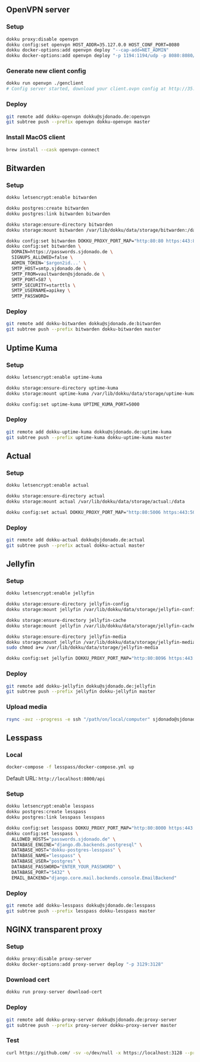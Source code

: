 ## OpenVPN server

### Setup
```bash
dokku proxy:disable openvpn
dokku config:set openvpn HOST_ADDR=35.127.0.0 HOST_CONF_PORT=8080
dokku docker-options:add openvpn deploy "--cap-add=NET_ADMIN"
dokku docker-options:add openvpn deploy "-p 1194:1194/udp -p 8080:8080/tcp"
```

### Generate new client config
```bash
dokku run openvpn ./genclient
# Config server started, download your client.ovpn config at http://35.127.0.0:8080 ...
```

### Deploy
```bash
git remote add dokku-openvpn dokku@sjdonado.de:openvpn
git subtree push --prefix openvpn dokku-openvpn master
```

### Install MacOS client
```bash
brew install --cask openvpn-connect
```

## Bitwarden

### Setup
```bash
dokku letsencrypt:enable bitwarden

dokku postgres:create bitwarden
dokku postgres:link bitwarden bitwarden

dokku storage:ensure-directory bitwarden
dokku storage:mount bitwarden /var/lib/dokku/data/storage/bitwarden:/data

dokku config:set bitwarden DOKKU_PROXY_PORT_MAP="http:80:80 https:443:80"
dokku config:set bitwarden \
  DOMAIN=https://passwords.sjdonado.de \
  SIGNUPS_ALLOWED=false \
  ADMIN_TOKEN='$argon2id...' \
  SMTP_HOST=smtp.sjdonado.de \
  SMTP_FROM=vaultwarden@sjdonado.de \
  SMTP_PORT=587 \
  SMTP_SECURITY=starttls \
  SMTP_USERNAME=apikey \
  SMTP_PASSWORD=
```

### Deploy
```bash
git remote add dokku-bitwarden dokku@sjdonado.de:bitwarden
git subtree push --prefix bitwarden dokku-bitwarden master
```

## Uptime Kuma

### Setup
```bash
dokku letsencrypt:enable uptime-kuma

dokku storage:ensure-directory uptime-kuma
dokku storage:mount uptime-kuma /var/lib/dokku/data/storage/uptime-kuma:/app/data

dokku config:set uptime-kuma UPTIME_KUMA_PORT=5000
```

### Deploy
```bash
git remote add dokku-uptime-kuma dokku@sjdonado.de:uptime-kuma
git subtree push --prefix uptime-kuma dokku-uptime-kuma master
```

## Actual

### Setup
```bash
dokku letsencrypt:enable actual

dokku storage:ensure-directory actual
dokku storage:mount actual /var/lib/dokku/data/storage/actual:/data

dokku config:set actual DOKKU_PROXY_PORT_MAP="http:80:5006 https:443:5006"
```

### Deploy
```bash
git remote add dokku-actual dokku@sjdonado.de:actual
git subtree push --prefix actual dokku-actual master
```

## Jellyfin

### Setup
```bash
dokku letsencrypt:enable jellyfin

dokku storage:ensure-directory jellyfin-config
dokku storage:mount jellyfin /var/lib/dokku/data/storage/jellyfin-config:/config

dokku storage:ensure-directory jellyfin-cache
dokku storage:mount jellyfin /var/lib/dokku/data/storage/jellyfin-cache:/cache

dokku storage:ensure-directory jellyfin-media
dokku storage:mount jellyfin /var/lib/dokku/data/storage/jellyfin-media:/media
sudo chmod a+w /var/lib/dokku/data/storage/jellyfin-media

dokku config:set jellyfin DOKKU_PROXY_PORT_MAP="http:80:8096 https:443:8096"
```

### Deploy
```bash
git remote add dokku-jellyfin dokku@sjdonado.de:jellyfin
git subtree push --prefix jellyfin dokku-jellyfin master
```

### Upload media
```bash
rsync -avz --progress -e ssh "/path/on/local/computer" sjdonado@sjdonado.de:/var/lib/dokku/data/storage/jellyfin-media
```

## Lesspass

### Local
```bash
docker-compose -f lesspass/docker-compose.yml up
```
Default URL: `http://localhost:8000/api`

### Setup
```bash
dokku letsencrypt:enable lesspass
dokku postgres:create lesspass
dokku postgres:link lesspass lesspass

dokku config:set lesspass DOKKU_PROXY_PORT_MAP="http:80:8000 https:443:8000"
dokku config:set lesspass \
  ALLOWED_HOSTS="passwords.sjdonado.de" \
  DATABASE_ENGINE="django.db.backends.postgresql" \
  DATABASE_HOST="dokku-postgres-lesspass" \
  DATABASE_NAME="lesspass" \
  DATABASE_USER="postgres" \
  DATABASE_PASSWORD="ENTER_YOUR_PASSWORD" \
  DATABASE_PORT="5432" \
  EMAIL_BACKEND="django.core.mail.backends.console.EmailBackend"
```

### Deploy
```bash
git remote add dokku-lesspass dokku@sjdonado.de:lesspass
git subtree push --prefix lesspass dokku-lesspass master
```

## NGINX transparent proxy

### Setup
```bash
dokku proxy:disable proxy-server
dokku docker-options:add proxy-server deploy "-p 3129:3128"
```

### Download cert
```bash
dokku run proxy-server download-cert
```

### Deploy
```bash
git remote add dokku-proxy-server dokku@sjdonado.de:proxy-server
git subtree push --prefix proxy-server dokku-proxy-server master
```

### Test
```bash
curl https://github.com/ -sv -o/dev/null -x https://localhost:3128 --proxy-insecure
```
